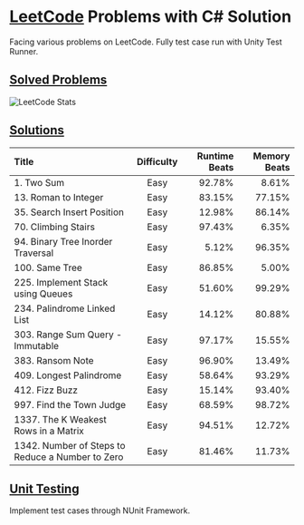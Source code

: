 # [LeetCode](https://leetcode.com) Problems with C# Solution
Facing various problems on LeetCode. Fully test case run with Unity Test Runner.

## [Solved Problems](https://leetcode.com/jinhero)
![LeetCode Stats](https://leetcard.jacoblin.cool/jinhero?theme=light&font=Nunito)

## [Solutions](./Assets/Solutions)
|Title|Difficulty|Runtime Beats|Memory Beats|
|:-|:-: | -: | -: |
|1. Two Sum|Easy|92.78%|8.61%|
|13. Roman to Integer|Easy|83.15%|77.15%|
|35. Search Insert Position|Easy|12.98%|86.14%|
|70. Climbing Stairs|Easy|97.43%|6.35%|
|94. Binary Tree Inorder Traversal|Easy|5.12%|96.35%|
|100. Same Tree|Easy|86.85%|5.00%|
|225. Implement Stack using Queues|Easy|51.60%|99.29%|
|234. Palindrome Linked List|Easy|14.12%|80.88%|
|303. Range Sum Query - Immutable|Easy|97.17%|15.55%|
|383. Ransom Note|Easy|96.90%|13.49%|
|409. Longest Palindrome|Easy|58.64%|93.29%|
|412. Fizz Buzz|Easy|15.14%|93.40%|
|997. Find the Town Judge|Easy|68.59%|98.72%|
|1337. The K Weakest Rows in a Matrix|Easy|94.51%|12.72%|
|1342. Number of Steps to Reduce a Number to Zero|Easy|81.46%|11.73%|

## [Unit Testing](./Assets/UnitTests)
Implement test cases through NUnit Framework.
